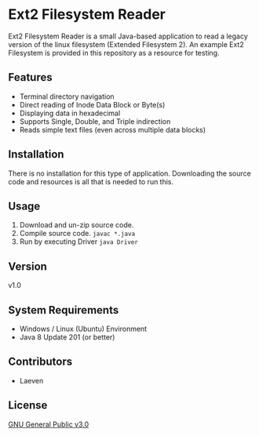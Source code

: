 # Ext2 Filesystem Reader
Ext2 Filesystem Reader is a small Java-based application to read a legacy version of the linux filesystem (Extended Filesystem 2). An example Ext2 Filesystem is provided in this repository as a resource for testing.

## Features
* Terminal directory navigation
* Direct reading of Inode Data Block or Byte(s)
* Displaying data in hexadecimal
* Supports Single, Double, and Triple indirection
* Reads simple text files (even across multiple data blocks)

## Installation
There is no installation for this type of application. Downloading the source code and resources is all that is needed to run this.

## Usage
1. Download and un-zip source code.
2. Compile source code. ```javac *.java```
3. Run by executing Driver ```java Driver```

## Version
v1.0

## System Requirements
* Windows / Linux (Ubuntu) Environment
* Java 8 Update 201 (or better)

## Contributors
* Laeven

## License
[GNU General Public v3.0](https://www.gnu.org/licenses/gpl-3.0.en.html)
